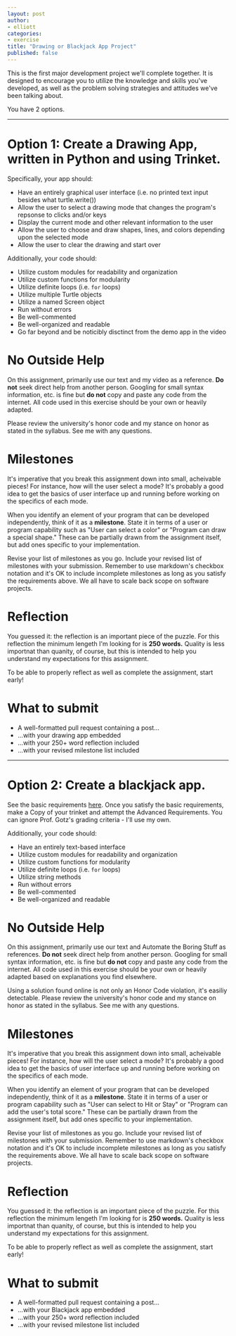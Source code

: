 ```yaml
---
layout: post
author:
- elliott
categories:
- exercise
title: "Drawing or Blackjack App Project"
published: false
---
```


This is the first major development project we'll complete together. It is designed
to encourage you to utilize the knowledge and skills you've developed, as well
as the problem solving strategies and attitudes we've been talking about.

You have 2 options.

___

# Option 1: Create a Drawing App, written in Python and using Trinket.

Specifically, your app should:

* Have an entirely graphical user interface (i.e. no printed text input besides
what turtle.write())
* Allow the user to select a drawing mode that changes the program's repsonse to clicks and/or keys
* Display the current mode and other relevant information to the user
* Allow the user to choose and draw shapes, lines, and colors depending upon the selected mode
* Allow the user to clear the drawing and start over

Additionally, your code should:

* Utilize custom modules for readability and organization
* Utilize custom functions for modularity
* Utilize definite loops (i.e. `for` loops)
* Utilize multiple Turtle objects
* Utilize a named Screen object
* Run without errors
* Be well-commented
* Be well-organized and readable
* Go far beyond and be noticibly disctinct from the demo app in the video

# No Outside Help

On this assignment, primarily use our text and my video as a reference.  **Do not** seek
direct help from another person.  Googling for small syntax information, etc. is fine but
**do not** copy and paste any code from the internet.  All code used in this exercise should
be your own or heavily adapted.

Please review the university's honor code and my stance on honor as stated in the syllabus.
See me with any questions.

# Milestones


It's imperative that you break this assignment down into small, acheivable pieces!
For instance, how will the user select a mode? It's probably a good idea to get the
basics of user interface up and running before working on the specifics of each mode.

When you identify an element of your program that can be developed independently,
think of it as a **milestone**.  State it in terms of a user or program capability such as "User can select a color" or "Program can draw a special shape."  These can be partially drawn from the assignment itself, but add ones specific to your implementation.

Revise your list of milestones as you go.  Include your revised list
of milestones with your submission. Remember to use markdown's checkbox notation and
it's OK to include incomplete milestones as long as you satisfy the requirements above.
We all have to scale back scope on software projects.

# Reflection

You guessed it: the reflection is an important piece of the puzzle.  For this reflection
the minimum lengeth I'm looking for is **250 words.** Quality is less importnat than quanity,
of course, but this is intended to help you understand my expectations for this assignment.

To be able to properly reflect as well as complete the assignment, start early!

# What to submit

* A well-formatted pull request containing a post...
* ...with your drawing app embedded
* ...with your 250+ word reflection included
* ...with your revised milestone list included


____

# Option 2: Create a blackjack app.

See the basic requirements [here](https://ils.unc.edu/courses/2017_spring/inls560_001/a/4.html).  Once you satisfy the basic requirements, make a Copy of your trinket and attempt the Advanced Requirements.  You can ignore Prof. Gotz's grading criteria - I'll use my own.

Additionally, your code should:

* Have an entirely text-based interface
* Utilize custom modules for readability and organization
* Utilize custom functions for modularity
* Utilize definite loops (i.e. `for` loops)
* Utilize string methods
* Run without errors
* Be well-commented
* Be well-organized and readable

# No Outside Help

On this assignment, primarily use our text and Automate the Boring Stuff as references.  **Do not** seek
direct help from another person.  Googling for small syntax information, etc. is fine but
**do not** copy and paste any code from the internet.  All code used in this exercise should
be your own or heavily adapted based on explanations you find elsewhere.

Using a solution found online is not only an Honor Code violation, it's easiliy detectable. Please review the university's honor code and my stance on honor as stated in the syllabus.
See me with any questions.

# Milestones

It's imperative that you break this assignment down into small, acheivable pieces!
For instance, how will the user select a mode? It's probably a good idea to get the
basics of user interface up and running before working on the specifics of each mode.

When you identify an element of your program that can be developed independently,
think of it as a **milestone**.  State it in terms of a user or program capability such as "User can select to Hit or Stay" or "Program can add the user's total score."  These can be partially drawn from the assignment itself, but add ones specific to your implementation.

Revise your list of milestones as you go.  Include your revised list
of milestones with your submission. Remember to use markdown's checkbox notation and
it's OK to include incomplete milestones as long as you satisfy the requirements above.
We all have to scale back scope on software projects.

# Reflection

You guessed it: the reflection is an important piece of the puzzle.  For this reflection
the minimum lengeth I'm looking for is **250 words.** Quality is less importnat than quanity,
of course, but this is intended to help you understand my expectations for this assignment.

To be able to properly reflect as well as complete the assignment, start early!

# What to submit

* A well-formatted pull request containing a post...
* ...with your Blackjack app embedded
* ...with your 250+ word reflection included
* ...with your revised milestone list included
